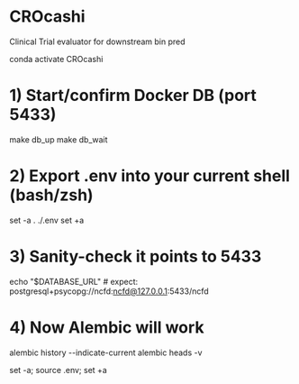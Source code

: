 # CROcashi
Clinical Trial evaluator for downstream bin pred

conda activate CROcashi
# 1) Start/confirm Docker DB (port 5433)
make db_up
make db_wait

# 2) Export .env into your current shell (bash/zsh)
set -a
. ./.env
set +a

# 3) Sanity-check it points to 5433
echo "$DATABASE_URL"    # expect: postgresql+psycopg://ncfd:ncfd@127.0.0.1:5433/ncfd

# 4) Now Alembic will work
alembic history --indicate-current
alembic heads -v




set -a; source .env; set +a

